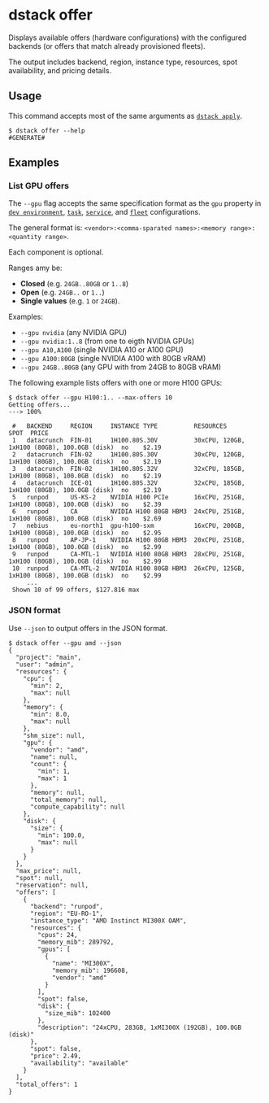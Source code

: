 # dstack offer

Displays available offers (hardware configurations) with the configured backends (or offers that match already provisioned fleets).

The output includes backend, region, instance type, resources, spot availability, and pricing details.

## Usage

This command accepts most of the same arguments as [`dstack apply`](apply.md).

<div class="termy">

```shell
$ dstack offer --help
#GENERATE#
```

</div>

## Examples

### List GPU offers

The `--gpu` flag accepts the same specification format as the `gpu` property in [`dev environment`](../../../concepts/dev-environments.md), [`task`](../../../concepts/tasks.md), 
[`service`](../../../concepts/services.md), and [`fleet`](../../../concepts/fleets.md) configurations.

The general format is: `<vendor>:<comma-sparated names>:<memory range>:<quantity range>`.

Each component is optional. 

Ranges amy be:

* **Closed** (e.g. `24GB..80GB` or `1..8`)
* **Open** (e.g. `24GB..` or `1..`)
* **Single values** (e.g. `1` or `24GB`).

Examples:

* `--gpu nvidia` (any NVIDIA GPU)
* `--gpu nvidia:1..8` (from one to eigth NVIDIA GPUs)
* `--gpu A10,A100` (single NVIDIA A10 or A100 GPU)
* `--gpu A100:80GB` (single NVIDIA A100 with 80GB vRAM)
* `--gpu 24GB..80GB` (any GPU with from 24GB to 80GB vRAM)

<!-- TODO: Mention TPU -->
<!-- TODO: For TPU: support https://github.com/dstackai/dstack/issues/2154 -->

The following example lists offers with one or more H100 GPUs:

<div class="termy">

```shell
$ dstack offer --gpu H100:1.. --max-offers 10
Getting offers...
---> 100%

 #   BACKEND     REGION     INSTANCE TYPE          RESOURCES                                     SPOT  PRICE   
 1   datacrunch  FIN-01     1H100.80S.30V          30xCPU, 120GB, 1xH100 (80GB), 100.0GB (disk)  no    $2.19   
 2   datacrunch  FIN-02     1H100.80S.30V          30xCPU, 120GB, 1xH100 (80GB), 100.0GB (disk)  no    $2.19   
 3   datacrunch  FIN-02     1H100.80S.32V          32xCPU, 185GB, 1xH100 (80GB), 100.0GB (disk)  no    $2.19   
 4   datacrunch  ICE-01     1H100.80S.32V          32xCPU, 185GB, 1xH100 (80GB), 100.0GB (disk)  no    $2.19   
 5   runpod      US-KS-2    NVIDIA H100 PCIe       16xCPU, 251GB, 1xH100 (80GB), 100.0GB (disk)  no    $2.39   
 6   runpod      CA         NVIDIA H100 80GB HBM3  24xCPU, 251GB, 1xH100 (80GB), 100.0GB (disk)  no    $2.69   
 7   nebius      eu-north1  gpu-h100-sxm           16xCPU, 200GB, 1xH100 (80GB), 100.0GB (disk)  no    $2.95   
 8   runpod      AP-JP-1    NVIDIA H100 80GB HBM3  20xCPU, 251GB, 1xH100 (80GB), 100.0GB (disk)  no    $2.99   
 9   runpod      CA-MTL-1   NVIDIA H100 80GB HBM3  28xCPU, 251GB, 1xH100 (80GB), 100.0GB (disk)  no    $2.99   
 10  runpod      CA-MTL-2   NVIDIA H100 80GB HBM3  26xCPU, 125GB, 1xH100 (80GB), 100.0GB (disk)  no    $2.99   
     ...                                                                                                                
 Shown 10 of 99 offers, $127.816 max
```

</div>

### JSON format
    
Use `--json` to output offers in the JSON format.

<div class="termy">

```shell
$ dstack offer --gpu amd --json
{
  "project": "main",
  "user": "admin",
  "resources": {
    "cpu": {
      "min": 2,
      "max": null
    },
    "memory": {
      "min": 8.0,
      "max": null
    },
    "shm_size": null,
    "gpu": {
      "vendor": "amd",
      "name": null,
      "count": {
        "min": 1,
        "max": 1
      },
      "memory": null,
      "total_memory": null,
      "compute_capability": null
    },
    "disk": {
      "size": {
        "min": 100.0,
        "max": null
      }
    }
  },
  "max_price": null,
  "spot": null,
  "reservation": null,
  "offers": [
    {
      "backend": "runpod",
      "region": "EU-RO-1",
      "instance_type": "AMD Instinct MI300X OAM",
      "resources": {
        "cpus": 24,
        "memory_mib": 289792,
        "gpus": [
          {
            "name": "MI300X",
            "memory_mib": 196608,
            "vendor": "amd"
          }
        ],
        "spot": false,
        "disk": {
          "size_mib": 102400
        },
        "description": "24xCPU, 283GB, 1xMI300X (192GB), 100.0GB (disk)"
      },
      "spot": false,
      "price": 2.49,
      "availability": "available"
    }
  ],
  "total_offers": 1
}
```

</div>
